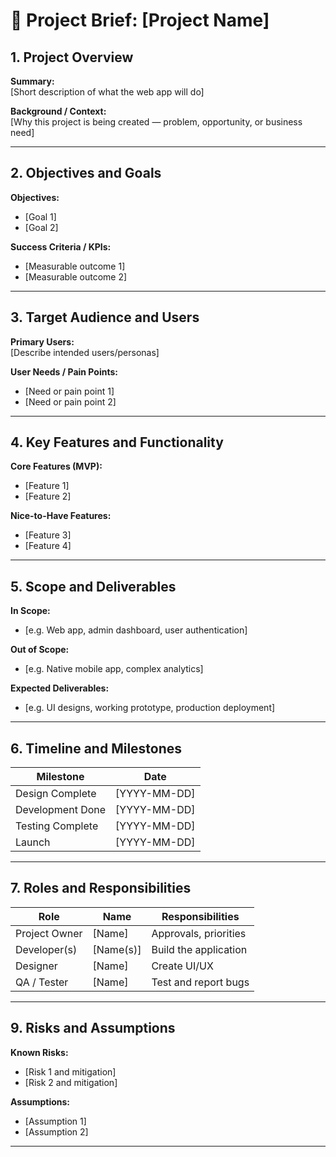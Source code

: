 # 📄 Project Brief: [Project Name]

## 1. Project Overview
**Summary:**  
[Short description of what the web app will do]

**Background / Context:**  
[Why this project is being created — problem, opportunity, or business need]

---

## 2. Objectives and Goals
**Objectives:**  
- [Goal 1]
- [Goal 2]

**Success Criteria / KPIs:**  
- [Measurable outcome 1]
- [Measurable outcome 2]

---

## 3. Target Audience and Users
**Primary Users:**  
[Describe intended users/personas]

**User Needs / Pain Points:**  
- [Need or pain point 1]
- [Need or pain point 2]

---

## 4. Key Features and Functionality
**Core Features (MVP):**  
- [Feature 1]
- [Feature 2]

**Nice-to-Have Features:**  
- [Feature 3]
- [Feature 4]

---

## 5. Scope and Deliverables
**In Scope:**  
- [e.g. Web app, admin dashboard, user authentication]

**Out of Scope:**  
- [e.g. Native mobile app, complex analytics]

**Expected Deliverables:**  
- [e.g. UI designs, working prototype, production deployment]

---

## 6. Timeline and Milestones
| Milestone         | Date        |
|-------------------|-------------|
| Design Complete   | [YYYY-MM-DD] |
| Development Done  | [YYYY-MM-DD] |
| Testing Complete  | [YYYY-MM-DD] |
| Launch             | [YYYY-MM-DD] |

---

## 7. Roles and Responsibilities
| Role             | Name          | Responsibilities            |
|------------------|--------------|------------------------------|
| Project Owner     | [Name]        | Approvals, priorities        |
| Developer(s)      | [Name(s)]     | Build the application        |
| Designer          | [Name]        | Create UI/UX                 |
| QA / Tester       | [Name]        | Test and report bugs         |

---

## 9. Risks and Assumptions
**Known Risks:**  
- [Risk 1 and mitigation]
- [Risk 2 and mitigation]

**Assumptions:**  
- [Assumption 1]
- [Assumption 2]

---
